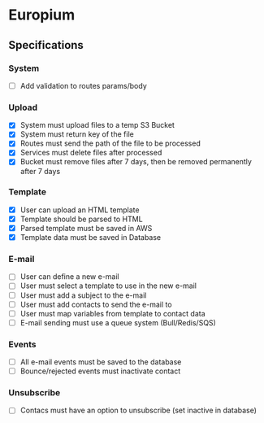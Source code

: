# Europium

## Specifications

### System

- [ ] Add validation to routes params/body

### Upload

- [x] System must upload files to a temp S3 Bucket
- [x] System must return key of the file
- [x] Routes must send the path of the file to be processed
- [x] Services must delete files after processed
- [x] Bucket must remove files after 7 days, then be removed permanently after 7 days

### Template

- [x] User can upload an HTML template
- [x] Template should be parsed to HTML
- [x] Parsed template must be saved in AWS
- [x] Template data must be saved in Database

### E-mail

- [ ] User can define a new e-mail
- [ ] User must select a template to use in the new e-mail
- [ ] User must add a subject to the e-mail
- [ ] User must add contacts to send the e-mail to
- [ ] User must map variables from template to contact data
- [ ] E-mail sending must use a queue system (Bull/Redis/SQS)

### Events

- [ ] All e-mail events must be saved to the database
- [ ] Bounce/rejected events must inactivate contact

### Unsubscribe

- [ ] Contacs must have an option to unsubscribe (set inactive in database)
